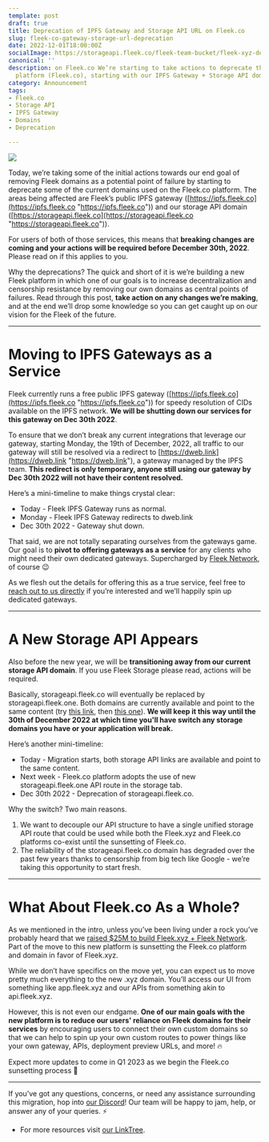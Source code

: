 ```yaml
---
template: post
draft: true
title: Deprecation of IPFS Gateway and Storage API URL on Fleek.co
slug: fleek-co-gateway-storage-url-deprecation
date: 2022-12-01T18:00:00Z
socialImage: https://storageapi.fleek.co/fleek-team-bucket/fleek-xyz-dep-old-doms.png
canonical: ''
description: on Fleek.co We’re starting to take actions to deprecate the legacy Fleek
  platform (Fleek.co), starting with our IPFS Gateway + Storage API domains.
category: Announcement
tags:
- Fleek.co
- Storage API
- IPFS Gateway
- Domains
- Deprecation

---
```

![](https://storageapi.fleek.co/fleek-team-bucket/fleek-xyz-dep-old-doms.png)

Today, we’re taking some of the initial actions towards our end goal of removing Fleek domains as a potential point of failure by starting to deprecate some of the current domains used on the Fleek.co platform. The areas being affected are Fleek’s public IPFS gateway ([https://ipfs.fleek.co](https://ipfs.fleek.co "https://ipfs.fleek.co")) and our storage API domain ([https://storageapi.fleek.co](https://storageapi.fleek.co "https://storageapi.fleek.co")).

For users of both of those services, this means that **breaking changes are coming and your actions will be required before December 30th, 2022**. Please read on if this applies to you.

Why the deprecations? The quick and short of it is we’re building a new Fleek platform in which one of our goals is to increase decentralization and censorship resistance by removing our own domains as central points of failures. Read through this post, **take action on any changes we’re making**, and at the end we’ll drop some knowledge so you can get caught up on our vision for the Fleek of the future.

***

# Moving to IPFS Gateways as a Service

Fleek currently runs a free public IPFS gateway ([https://ipfs.fleek.co](https://ipfs.fleek.co "https://ipfs.fleek.co")) for speedy resolution of CIDs available on the IPFS network. **We will be shutting down our services for this gateway on Dec 30th 2022**.

To ensure that we don’t break any current integrations that leverage our gateway, starting Monday, the 19th of December, 2022, all traffic to our gateway will still be resolved via a redirect to [https://dweb.link](https://dweb.link "https://dweb.link"), a gateway managed by the IPFS team. **This redirect is only temporary, anyone still using our gateway by Dec 30th 2022 will not have their content resolved.**

Here’s a mini-timeline to make things crystal clear:

* Today - Fleek IPFS Gateway runs as normal.
* Monday - Fleek IPFS Gateway redirects to dweb.link
* Dec 30th 2022 - Gateway shut down.

That said, we are not totally separating ourselves from the gateways game. Our goal is to **pivot to offering gateways as a service** for any clients who might need their own dedicated gateways. Supercharged by [Fleek Network](https://fleek.network), of course 😉

As we flesh out the details for offering this as a true service, feel free to [reach out to us directly](https://discord.gg/fleekxyz) if you’re interested and we’ll happily spin up dedicated gateways.

***

# A New Storage API Appears

Also before the new year, we will be **transitioning away from our current storage API domain**. If you use Fleek Storage please read, actions will be required.

Basically, storageapi.fleek.co will eventually be replaced by storageapi.fleek.one. Both domains are currently available and point to the same content (try [this link](https://storageapi.fleek.co/fleek-team-bucket/Blogs/fleek-ahb.jpeg), then [this one](https://storageapi.fleek.one/fleek-team-bucket/Blogs/fleek-ahb.jpeg)). **We will keep it this way until the 30th of December 2022 at which time you'll have switch any storage domains you have or your application will break.**

Here’s another mini-timeline:

* Today - Migration starts, both storage API links are available and point to the same content.
* Next week - Fleek.co platform adopts the use of new storageapi.fleek.one API route in the storage tab.
* Dec 30th 2022 - Deprecation of storageapi.fleek.co.

Why the switch? Two main reasons.

1. We want to decouple our API structure to have a single unified storage API route that could be used while both the Fleek.xyz and Fleek.co platforms co-exist until the sunsetting of Fleek.co.
2. The reliability of the storageapi.fleek.co domain has degraded over the past few years thanks to censorship from big tech like Google - we’re taking this opportunity to start fresh.

***

# What About Fleek.co As a Whole?

As we mentioned in the intro, unless you’ve been living under a rock you’ve probably heard that we [raised $25M to build Fleek.xyz + Fleek Network](https://blog.fleek.co/posts/introducing-fleek-network-and-fleek-xyz). Part of the move to this new platform is sunsetting the Fleek.co platform and domain in favor of Fleek.xyz.

While we don’t have specifics on the move yet, you can expect us to move pretty much everything to the new .xyz domain. You’ll access our UI from something like app.fleek.xyz and our APIs from something akin to api.fleek.xyz.

However, this is not even our endgame. **One of our main goals with the new platform is to reduce our users' reliance on Fleek domains for their services** by encouraging users to connect their own custom domains so that we can help to spin up your own custom routes to power things like your own gateway, APIs, deployment preview URLs, and more! 🔥

Expect more updates to come in Q1 2023 as we begin the Fleek.co sunsetting process 🤙

***

If you’ve got any questions, concerns, or need any assistance surrounding this migration, hop into [our Discord](https://discord.gg/fleekxyz)! Our team will be happy to jam, help, or answer any of your queries. ⚡️

* For more resources visit [our LinkTree](https://linktr.ee/fleek).